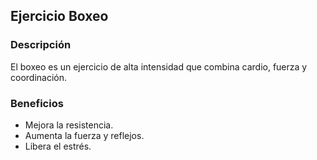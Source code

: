 ## Ejercicio Boxeo

### Descripción
El boxeo es un ejercicio de alta intensidad que combina cardio, fuerza y coordinación.

### Beneficios
- Mejora la resistencia.
- Aumenta la fuerza y reflejos.
- Libera el estrés.